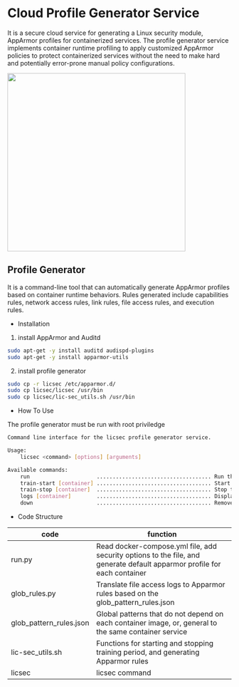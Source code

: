 # Cloud Profile Generator Service
It is a secure cloud service for generating a Linux security module, AppArmor profiles for containerized services. The profile generator service implements container runtime profiling to apply customized AppArmor policies to protect containerized services without the need to make hard and potentially error-prone manual policy configurations. 

<img src="https://github.com/kikoashin/cloud_profile_generator_service/blob/master/imple.png"  width="400" height="400"/>

## Profile Generator
It is a command-line tool that can automatically generate AppArmor profiles based on container runtime behaviors. Rules generated include capabilities rules, network access rules, link rules, file access rules, and execution rules.


* Installation
1. install AppArmor and Auditd

```bash
sudo apt-get -y install auditd audispd-plugins
sudo apt-get -y install apparmor-utils
```

2. install profile generator

```bash
sudo cp -r licsec /etc/apparmor.d/
sudo cp licsec/licsec /usr/bin
sudo cp licsec/lic-sec_utils.sh /usr/bin
```

* How To Use

The profile generator must be run with root priviledge

```bash
Command line interface for the licsec profile generator service.

Usage:
    licsec <command> [options] [arguments]

Available commands:
    run                     .................................... Run the Docker services with licsec service
    train-start [container] .................................... Start training period of all containers or specified container
    train-stop [container]  .................................... Stop training period of all containers or specified container
    logs [container]        .................................... Display and tail the logs of all containers or specified container
    down                    .................................... Remove all containers and volumes
```

* Code Structure

| code                    | function                                                     |
| ----------------------- | ------------------------------------------------------------ |
| run.py                  | Read docker-compose.yml file, add security options to the file, and generate default apparmor profile for each container |
| glob_rules.py           | Translate file access logs to Apparmor rules based on the glob_pattern_rules.json |
| glob_pattern_rules.json | Global patterns that do not depend on each container image, or, general to the same container service |
| lic-sec_utils.sh        | Functions for starting and stopping training period, and generating Apparmor rules |
| licsec                  | licsec command                                    |



